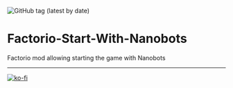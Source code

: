 ![GitHub tag (latest by date)](https://img.shields.io/github/v/tag/Porkchop13/Factorio-Start-With-Nanobots?color=orange&label=Release)

# Factorio-Start-With-Nanobots
Factorio mod allowing starting the game with Nanobots

---
[![ko-fi](https://ko-fi.com/img/githubbutton_sm.svg)](https://ko-fi.com/Q5Q3BKJE8)

